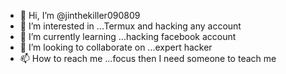 - 👋 Hi, I’m @jinthekiller090809
- 👀 I’m interested in ...Termux and hacking any account
- 🌱 I’m currently learning ...hacking facebook account
- 💞️ I’m looking to collaborate on ...expert hacker
- 📫 How to reach me ...focus then I need someone to teach me

<!---
jinthekiller090809/jinthekiller090809 is a ✨ special ✨ repository because its `README.md` (this file) appears on your GitHub profile.
You can click the Preview link to take a look at your changes.
--->
